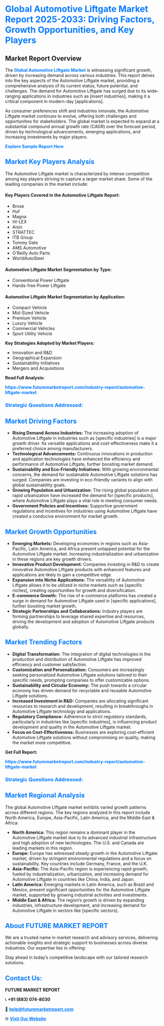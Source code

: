 <h1 style="color: #007BFF;">Global Automotive Liftgate Market Report 2025-2033: Driving Factors, Growth Opportunities, and Key Players</h1>

<section id="overview">
<h2>Market Report Overview</h2>
<p>The <a href="https://www.futuremarketreport.com/industry-report/automotive-liftgate-market" style="color: #007BFF; text-decoration: none;"><strong>Global Automotive Liftgate Market</strong></a> is witnessing significant growth, driven by increasing demand across various industries. This report delves into the key aspects of the Automotive Liftgate market, providing a comprehensive analysis of its current status, future potential, and challenges. The demand for Automotive Liftgate has surged due to its wide-ranging applications in industries such as [insert industries], making it a critical component in modern-day [applications].</p>
<p>As consumer preferences shift and industries innovate, the Automotive Liftgate market continues to evolve, offering both challenges and opportunities for stakeholders. The global market is expected to expand at a substantial compound annual growth rate (CAGR) over the forecast period, driven by technological advancements, emerging applications, and increasing investments by major players.</p>
</section>

<section id="overview">
<p><a href="https://www.futuremarketreport.com/request-sample/reportId=57130" style="color: #007BFF; text-decoration: none;"><strong>Explore Sample Report Here</strong></a></p>
</section>

<section id="key-players">
<h2 style="color: #007BFF;">Market Key Players Analysis</h2>
<p>The Automotive Liftgate market is characterized by intense competition among key players striving to capture a larger market share. Some of the leading companies in the market include:</p>
<h4>Key Players Covered in the Automotive Liftgate Report:</h4>
<ul><li>Brose</li><li>Huf</li><li>Magna</li><li>HI-LEX</li><li>Aisin</li><li>STRATTEC</li><li>ITB Group</li><li>Tommy Gate</li><li>AMS Automotive</li><li>O&#039;Reilly Auto Parts</li><li>WorldAutoSteel</li></ul>
<h4>Automotive Liftgate Market Segmentation by Type:</h4>
<ul><li>Conventional Power Liftgate</li><li>Hands-free Power Liftgate</li></ul>

<h4>Automotive Liftgate Market Segmentation by Application:</h4>
<ul><li>Compact Vehicle</li><li>Mid-Sized Vehicle</li><li>Premium Vehicle</li><li>Luxury Vehicle</li><li>Commercial Vehicles</li><li>Sport Utility Vehicle</li></ul>
<p><strong>Key Strategies Adopted by Market Players:</strong></p>
<ul>
<li>Innovation and R&D</li>
<li>Geographical Expansion</li>
<li>Sustainability Initiatives</li>
<li>Mergers and Acquisitions</li>
</ul>
</section>

<section>
<p><strong>Read Full Analysis: </strong></p><a href="https://www.futuremarketreport.com/industry-report/automotive-liftgate-market" style="color: #007BFF; text-decoration: none;"><strong>https://www.futuremarketreport.com/industry-report/automotive-liftgate-market</strong></a>
<h3 style="color: #007BFF;">Strategic Questions Addressed:</h3>
</section>

<section id="driving-factors">
<h2 style="color: #007BFF;">Market Driving Factors</h2>
<ul>
<li><strong>Rising Demand Across Industries:</strong> The increasing adoption of Automotive Liftgate in industries such as [specific industries] is a major growth driver. Its versatile applications and cost-effectiveness make it a preferred choice among manufacturers.</li>
<li><strong>Technological Advancements:</strong> Continuous innovations in production and application technologies have enhanced the efficiency and performance of Automotive Liftgate, further boosting market demand.</li>
<li><strong>Sustainability and Eco-Friendly Initiatives:</strong> With growing environmental concerns, the demand for sustainable Automotive Liftgate solutions has surged. Companies are investing in eco-friendly variants to align with global sustainability goals.</li>
<li><strong>Growing Population and Urbanization:</strong> The rising global population and rapid urbanization have increased the demand for [specific products], where Automotive Liftgate plays a vital role in meeting consumer needs.</li>
<li><strong>Government Policies and Incentives:</strong> Supportive government regulations and incentives for industries using Automotive Liftgate have created a conducive environment for market growth.</li>
</ul>
</section>

<section id="growth-opportunities">
<h2 style="color: #007BFF;">Market Growth Opportunities</h2>
<ul>
<li><strong>Emerging Markets:</strong> Developing economies in regions such as Asia-Pacific, Latin America, and Africa present untapped potential for the Automotive Liftgate market. Increasing industrialization and urbanization in these regions are key growth drivers.</li>
<li><strong>Innovative Product Development:</strong> Companies investing in R&D to create innovative Automotive Liftgate products with enhanced features and applications are likely to gain a competitive edge.</li>
<li><strong>Expansion into Niche Applications:</strong> The versatility of Automotive Liftgate allows it to be utilized in niche markets such as [specific niches], creating opportunities for growth and diversification.</li>
<li><strong>E-commerce Growth:</strong> The rise of e-commerce platforms has created a surge in demand for Automotive Liftgate used in [specific applications], further boosting market growth.</li>
<li><strong>Strategic Partnerships and Collaborations:</strong> Industry players are forming partnerships to leverage shared expertise and resources, driving the development and adoption of Automotive Liftgate products globally.</li>
</ul>
</section>

<section id="trending-factors">
<h2 style="color: #007BFF;">Market Trending Factors</h2>
<ul>
<li><strong>Digital Transformation:</strong> The integration of digital technologies in the production and distribution of Automotive Liftgate has improved efficiency and customer satisfaction.</li>
<li><strong>Customization and Personalization:</strong> Consumers are increasingly seeking personalized Automotive Liftgate solutions tailored to their specific needs, prompting companies to offer customizable options.</li>
<li><strong>Sustainability and Circular Economy:</strong> The push towards a circular economy has driven demand for recyclable and reusable Automotive Liftgate solutions.</li>
<li><strong>Increased Investment in R&D:</strong> Companies are allocating significant resources to research and development, resulting in breakthroughs in Automotive Liftgate technology and applications.</li>
<li><strong>Regulatory Compliance:</strong> Adherence to strict regulatory standards, particularly in industries like [specific industries], is influencing product development and quality in the Automotive Liftgate market.</li>
<li><strong>Focus on Cost-Effectiveness:</strong> Businesses are exploring cost-efficient Automotive Liftgate solutions without compromising on quality, making the market more competitive.</li>
</ul>
</section>

<section>
<p><strong>Get Full Report: </strong></p><a href="https://www.futuremarketreport.com/industry-report/automotive-liftgate-market" style="color: #007BFF; text-decoration: none;"><strong>https://www.futuremarketreport.com/industry-report/automotive-liftgate-market</strong></a>
<h3 style="color: #007BFF;">Strategic Questions Addressed:</h3>
</section>


<section id="regional-analysis">
<h2 style="color: #007BFF;">Market Regional Analysis</h2>
<p>The global Automotive Liftgate market exhibits varied growth patterns across different regions. The key regions analyzed in this report include North America, Europe, Asia-Pacific, Latin America, and the Middle East & Africa:</p>
<ul>
<li><strong>North America:</strong> This region remains a dominant player in the Automotive Liftgate market due to its advanced industrial infrastructure and high adoption of new technologies. The U.S. and Canada are leading markets in this region.</li>
<li><strong>Europe:</strong> Europe has witnessed steady growth in the Automotive Liftgate market, driven by stringent environmental regulations and a focus on sustainability. Key countries include Germany, France, and the U.K.</li>
<li><strong>Asia-Pacific:</strong> The Asia-Pacific region is experiencing rapid growth, fueled by industrialization, urbanization, and increasing demand for Automotive Liftgate in countries like China, India, and Japan.</li>
<li><strong>Latin America:</strong> Emerging markets in Latin America, such as Brazil and Mexico, present significant opportunities for the Automotive Liftgate market, supported by growing industrial activities and investments.</li>
<li><strong>Middle East & Africa:</strong> The region’s growth is driven by expanding industries, infrastructure development, and increasing demand for Automotive Liftgate in sectors like [specific sectors].</li>
</ul>
</section>

<footer>
<h2 style="color: #007BFF;">About FUTURE MARKET REPORT</h2>
<p>We are a trusted name in market research and advisory services, delivering actionable insights and strategic support to businesses across diverse industries. Our expertise lies in offering:</p>

<p>Stay ahead in today’s competitive landscape with our tailored research solutions.</p>

<h2 style="color: #007BFF;">Contact Us:</h2>
<p><strong>FUTURE MARKET REPORT</strong></p>
<p>📞 <strong>+91 (883) 074-8030</strong></p>
<p>📧 <strong><a href="mailto:help@futuremarketreport.com" style="color: #007BFF;">help@futuremarketreport.com</a></strong></p>
<p>🌐 <strong><a href="https://www.futuremarketreport.com/" style="color: #007BFF;">Visit Our Website</a></strong></p>
</footer>